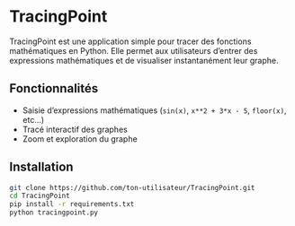 # TracingPoint

TracingPoint est une application simple pour tracer des fonctions mathématiques en Python. Elle permet aux utilisateurs d’entrer des expressions mathématiques et de visualiser instantanément leur graphe.

## Fonctionnalités

- Saisie d’expressions mathématiques (`sin(x)`, `x**2 + 3*x - 5`, `floor(x)`, etc...)
- Tracé interactif des graphes
- Zoom et exploration du graphe

## Installation

```bash
git clone https://github.com/ton-utilisateur/TracingPoint.git
cd TracingPoint
pip install -r requirements.txt
python tracingpoint.py
